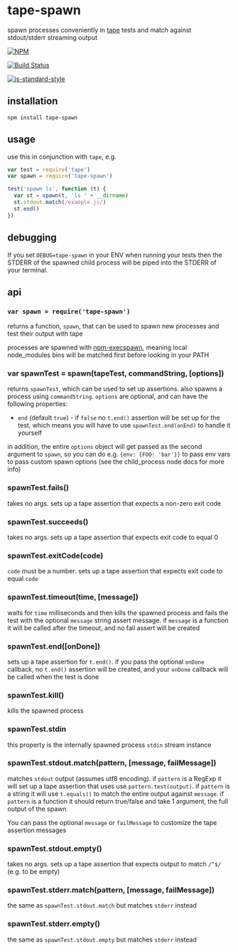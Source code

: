 # tape-spawn

spawn processes conveniently in [tape](https://npmjs.org/tape) tests and match against stdout/stderr streaming output

[![NPM](https://nodei.co/npm/tape-spawn.png)](https://nodei.co/npm/tape-spawn/)

[![Build Status](https://travis-ci.org/maxogden/tape-spawn.svg?branch=master)](https://travis-ci.org/maxogden/tape-spawn)

[![js-standard-style](https://raw.githubusercontent.com/feross/standard/master/badge.png)](https://github.com/feross/standard)

## installation

```
npm install tape-spawn
```

## usage

use this in conjunction with `tape`, e.g.

```js
var test = require('tape')
var spawn = require('tape-spawn')

test('spawn ls', function (t) {
  var st = spawn(t, 'ls ' + __dirname)
  st.stdout.match(/example.js/)
  st.end()
})
```

## debugging

If you set `DEBUG=tape-spawn` in your ENV when running your tests then the STDERR of the spawned child process will be piped into the STDERR of your terminal.

## api

### `var spawn = require('tape-spawn')`

returns a function, `spawn`, that can be used to spawn new processes and test their output with tape

processes are spawned with [npm-execspawn](https://npmjs.org/npm-execspawn), meaning local node_modules bins will be matched first before looking in your PATH

### var spawnTest = spawn(tapeTest, commandString, [options])

returns `spawnTest`, which can be used to set up assertions. also spawns a process using `commandString`. `options` are optional, and can have the following properties:

- `end` (default `true`) - if `false` no `t.end()` assertion will be set up for the test, which means you will have to use `spawnTest.end(onEnd)` to handle it yourself

in addition, the entire `options` object will get passed as the second argument to `spawn`, so you can do e.g. `{env: {FOO: 'bar'}}` to pass env vars to pass custom spawn options (see the child_process node docs for more info)

### spawnTest.fails()

takes no args. sets up a tape assertion that expects a non-zero exit code

### spawnTest.succeeds()

takes no args. sets up a tape assertion that expects exit code to equal 0

### spawnTest.exitCode(code)

`code` must be a number. sets up a tape assertion that expects exit code to equal `code`

### spawnTest.timeout(time, [message])

waits for `time` milliseconds and then kills the spawned process and fails the test with the optional `message` string assert message. if `message` is a function it will be called after the timeout, and no fail assert will be created

### spawnTest.end([onDone])

sets up a tape assertion for `t.end()`. if you pass the optional `onDone` callback, no `t.end()` assertion will be created, and your `onDone` callback will be called when the test is done

### spawnTest.kill()

kills the spawned process

### spawnTest.stdin

this property is the internally spawned process `stdin` stream instance

### spawnTest.stdout.match(pattern, [message, failMessage])

matches `stdout` output (assumes utf8 encoding). if `pattern` is a RegExp it will set up a tape assertion that uses use `pattern.test(output)`. if `pattern` is a string it will use `t.equals()` to match the entire output against `message`.
if `pattern` is a function it should return true/false and take 1 argument, the full output of the spawn

You can pass the optional `message` or `failMessage` to customize the tape assertion messages

### spawnTest.stdout.empty()

takes no args. sets up a tape assertion that expects output to match `/^$/` (e.g. to be empty)

### spawnTest.stderr.match(pattern, [message, failMessage])

the same as `spawnTest.stdout.match` but matches `stderr` instead

### spawnTest.stderr.empty()

the same as `spawnTest.stdout.empty` but matches `stderr` instead
